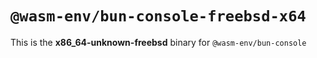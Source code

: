 # `@wasm-env/bun-console-freebsd-x64`

This is the **x86_64-unknown-freebsd** binary for `@wasm-env/bun-console`

